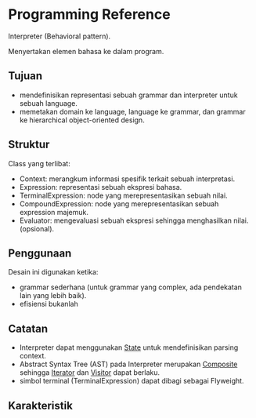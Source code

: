 # Programming Reference

Interpreter (Behavioral pattern).

Menyertakan elemen bahasa ke dalam program.

## Tujuan

* mendefinisikan representasi sebuah grammar dan interpreter untuk sebuah language.
* memetakan domain ke language, language ke grammar, dan grammar ke hierarchical object-oriented design.

## Struktur

Class yang terlibat:

* Context: merangkum informasi spesifik terkait sebuah interpretasi.
* Expression: representasi sebuah ekspresi bahasa.
* TerminalExpression: node yang merepresentasikan sebuah nilai.
* CompoundExpression: node yang merepresentasikan sebuah expression majemuk.
* Evaluator: mengevaluasi sebuah ekspresi sehingga menghasilkan nilai. (opsional).

## Penggunaan

Desain ini digunakan ketika:

* grammar sederhana (untuk grammar yang complex, ada pendekatan lain yang lebih baik).
* efisiensi bukanlah 

## Catatan

* Interpreter dapat menggunakan [State](state.md) untuk mendefinisikan parsing context.
* Abstract Syntax Tree (AST) pada Interpreter merupakan [Composite](../Structural/composite.md) sehingga [Iterator](iterator.md) dan [Visitor](visitor.md) dapat berlaku.
* simbol terminal (TerminalExpression) dapat dibagi sebagai Flyweight.

## Karakteristik

